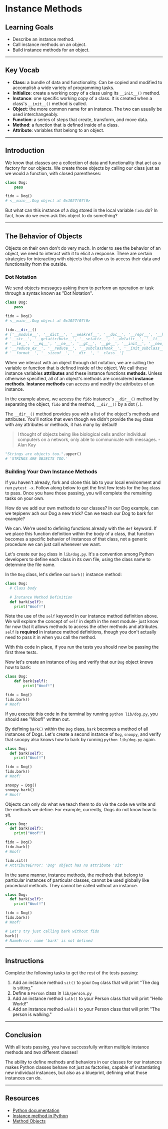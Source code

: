 # Instance Methods

## Learning Goals

- Describe an instance method.
- Call instance methods on an object.
- Build instance methods for an object.

***

## Key Vocab

- **Class**: a bundle of data and functionality. Can be copied and modified to
  accomplish a wide variety of programming tasks.
- **Initialize**: create a working copy of a class using its `__init__()`
  method.
- **Instance**: one specific working copy of a class. It is created when a
  class's `__init__()` method is called.
- **Object**: the more common name for an instance. The two can usually be used
  interchangeably.
- **Function**: a series of steps that create, transform, and move data.
- **Method**: a function that is defined inside of a class.
- **Attribute**: variables that belong to an object.

***

## Introduction

We know that classes are a collection of data and functionality that act as a
factory for our objects. We create those objects by calling our class just as we
would a function, with closed parentheses:

```py
class Dog:
    pass

fido = Dog()
# <__main__.Dog object at 0x1027f07f0>
```

But what can this instance of a dog stored in the local variable `fido` do? In
fact, how do we even ask this object to do something?

***

## The Behavior of Objects

Objects on their own don't do very much. In order to see the behavior of an
object, we need to interact with it to elicit a response. There are certain
strategies for interacting with objects that allow us to access their data and
functionality from the outside.

### Dot Notation

We send objects messages asking them to perform an operation or task through a
syntax known as "Dot Notation".

```py
class Dog:
    pass

fido = Dog()
# <__main__.Dog object at 0x1027f07f0>

fido.__dir__()
# ['__module__', '__dict__', '__weakref__', '__doc__', '__repr__', '__hash__',
# '__str__', '__getattribute__', '__setattr__', '__delattr__', '__lt__',
# '__le__', '__eq__', '__ne__', '__gt__', '__ge__', '__init__', '__new__',
# '__reduce_ex__', '__reduce__', '__subclasshook__', '__init_subclass__',
# '__format__', '__sizeof__', '__dir__', '__class__']
```

When we interact with an object through dot notation, we are calling the
variable or function that is defined inside of the object. We call these
instance variables **attributes** and these instance functions **methods**.
Unless otherwise specified, all of an object's methods are considered **instance
methods**. **Instance methods** can access and modify the attributes of an
instance.

In the example above, we access the `fido` instance's `__dir__()` method by
separating the object, `fido` and the method, `__dir__()` by a dot (`.`).

The `__dir__()` method provides you with a list of the object's methods and
attributes. You'll notice that even though we didn't provide the `Dog` class
with any attributes or methods, it has many by default!

> I thought of objects being like biological cells and/or individual computers
> on a network, only able to communicate with messages. - Alan Kay

```py
"Strings are objects too.".upper()
# 'STRINGS ARE OBJECTS TOO.'
```

### Building Your Own Instance Methods

If you haven't already, fork and clone this lab to your local environment and
run `pytest -x`. Follow along below to get the first few tests for the `Dog`
class to pass. Once you have those passing, you will complete the remaining
tasks on your own.

How do we add our own methods to our classes? In our Dog example, can we tepipenv ach
our Dog a new trick? Can we teach our Dog to bark for example?

We can. We're used to defining functions already with the `def` keyword. If we
place this function definition within the body of a class, that function becomes
a specific behavior of instances of that class, not a generic procedure we can
just call whenever we want.

Let's create our `Dog` class in `lib/dog.py`. It's a convention among Python
developers to define each class in its own file, using the class name to
determine the file name.

In the `Dog` class, let's define our `bark()` instance method:

```py
class Dog:
  # Class body

  # Instance Method Definition
  def bark(self):
    print("Woof!")

```

Note the use of the `self` keyword in our instance method definition above. We
will explore the concept of `self` in depth in the next module- just know for
now that it allows methods to access the other methods and attributes. `self` is
**required** in instance method definitions, though you don't actually need to
pass it in when you call the method.

With this code in place, if you run the tests you should now be passing the
first three tests.

Now let's create an instance of `Dog` and verify that our `Dog` object knows how
to bark:

```py
class Dog:
    def bark(self):
        print("Woof!")

fido = Dog()
fido.bark()
# Woof!
```

If you execute this code in the terminal by running `python lib/dog.py`, you
should see "Woof!" written out.

By defining `bark()` within the `Dog` class, `bark` becomes a method of all
instances of Dogs. Let's create a second instance of `Dog`, `snoopy`, and verify
that snoopy also knows how to bark by running `python lib/dog.py` again.

```py
class Dog:
  def bark(self):
    print("Woof!")

fido = Dog()
fido.bark()
# Woof!

snoopy = Dog()
snoopy.bark()
# Woof!
```

Objects can only do what we teach them to do via the code we write and the
methods we define. For example, currently, Dogs do not know how to sit.

```py
class Dog:
  def bark(self):
    print("Woof!")

fido = Dog()
fido.bark()
# Woof!

fido.sit()
# AttributeError: 'Dog' object has no attribute 'sit'
```

In the same manner, instance methods, the methods that belong to particular
instances of particular classes, cannot be used globally like procedural
methods. They cannot be called without an instance.

```py
class Dog:
  def bark(self):
    print("Woof!")

fido = Dog()
fido.bark()
# Woof!

# Let's try just calling bark without fido
bark()
# NameError: name 'bark' is not defined
```

***

## Instructions

Complete the following tasks to get the rest of the tests passing:

1. Add an instance method `sit()` to your `Dog` class that will print "The dog
   is sitting."
2. Define a `Person` class in `lib/person.py`
3. Add an instance method `talk()` to your Person class that will print "Hello
   World!"
4. Add an instance method `walk()` to your Person class that will print "The
   person is walking."

***

## Conclusion

With all tests passing, you have successfully written multiple instance methods
and _two_ different classes!

The ability to define methods and behaviors in our classes for our instances
makes Python classes behave not just as factories, capable of instantiating new
individual instances, but also as a blueprint, defining what those instances can
do.

***

## Resources

- [Python documentation][python docs]
- [Instance method in Python](https://www.geeksforgeeks.org/instance-method-in-python/)
- [Method Objects](https://docs.python.org/3/tutorial/classes.html#method-objects)

[python docs]: https://docs.python.org/3/
